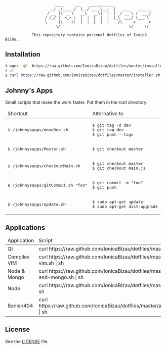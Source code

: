 ```
                      .___      __    _____.__.__
                    __| _/_____/  |__/ ____\__|  |   ____   ______
                   / __ |/  _ \   __\   __\|  |  | _/ __ \ /  ___/
                  / /_/ (  <_> )  |  |  |  |  |  |_\  ___/ \___ \
                  \____ |\____/|__|  |__|  |__|____/\___  >____  >
                       \/                               \/     \/

            This repository contains personal dotfiles of Ionică Bizău.
```

## Installation

```sh
$ wget -qO- https://raw.github.com/IonicaBizau/dotfiles/master/installer.sh | sh
# or
$ curl https://raw.github.com/IonicaBizau/dotfiles/master/installer.sh | sh
```

## Johnny's Apps

Small scripts that make the work faster. Put them in the root directory:

<table>
    <thead>
        <tr>
            <td>Shortcut</td>
            <td>Alternative to</td>
        </tr>
    </thead>
    <tbody>
        <tr>
            <td>
<pre>
$ /johnnysapps/moveDev.sh
</pre>
            </td>
            <td>
<pre>
$ git tag -d dev
$ git tag dev
$ git push --tags
</pre>
            </td>
        </tr>
        <tr>
            <td>
<pre>
$ /johnnysapps/Master.sh
</pre>
            </td>
            <td>
<pre>
$ git checkout master
</pre>
            </td>
        </tr>
        <tr>
            <td>
<pre>
$ /johnnysapps/checkoutMain.sh
</pre>
            </td>
            <td>
<pre>
$ git checkout master
$ git checkout main.js
</pre>
            </td>
        </tr>
        <tr>
            <td>
<pre>
$ /johnnysapps/gitCommit.sh "foo"
</pre>
            </td>
            <td>
<pre>
$ git commit -m "foo"
$ git push
</pre>
            </td>
        </tr>
        <tr>
            <td>
<pre>
$ /johnnysapps/update.sh
</pre>
            </td>
            <td>
<pre>
$ sudo apt-get update
$ sudo apt-get dist-upgrade
</pre>
            </td>
        </tr>
    </tbody>
</table>

## Applications

<table>
    <thead>
        <tr>
            <td>Application</td>
            <td>Script</td>
        </tr>
    </thead>
    <tbody>
        <tr>
            <td>Qt</td>
            <td>curl https://raw.github.com/IonicaBizau/dotfiles/master/apps/qt.sh | sh</td>
        </tr>
        <tr>
            <td>Compiles VIM</td>
            <td>curl https://raw.github.com/IonicaBizau/dotfiles/master/apps/get-vim.sh | sh</td>
        </tr>
        <tr>
            <td>Node & Mongo</td>
            <td>curl https://raw.github.com/IonicaBizau/dotfiles/master/apps/node-and-mongo.sh | sh</td>
        </tr>
        <tr>
            <td>Node</td>
            <td>curl https://raw.github.com/IonicaBizau/dotfiles/master/apps/node.sh | sh</td>
        </tr>
        <tr>
            <td>Banish404</td>
            <td>curl https://raw.github.com/IonicaBizau/dotfiles/master/apps/banish404.sh | sh</td>
        </tr>
    </tbody>
</table>

## License
See the [LICENSE](./LICENSE) file.
